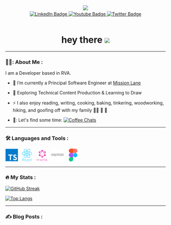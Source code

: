 <div id="header" align="center">
  <img src="https://user-images.githubusercontent.com/7648555/153213260-86b00606-2a4c-4d3c-a4ad-6d12cdb89ca3.png" width="200"/>
  <div id="badges">
    <a href="https://www.linkedin.com/in/shaneboyar/">
      <img src="https://img.shields.io/badge/LinkedIn-blue?style=for-the-badge&logo=linkedin&logoColor=white" alt="LinkedIn Badge"/>
    </a>
    <a href="https://medium.com/@shaneboyar">
      <img src="https://img.shields.io/badge/Medium-black?style=for-the-badge&logo=medium&logoColor=white" alt="Youtube Badge"/>
    </a>
    <a href="https://twitter.com/shaneboyar">
      <img src="https://img.shields.io/badge/Twitter-blue?style=for-the-badge&logo=twitter&logoColor=white" alt="Twitter Badge"/>
    </a>
  </div>
  <img src="https://komarev.com/ghpvc/?username=shaneboyar&style=flat-square&color=blue" alt=""/>
  <h1>
    hey there
    <img src="https://media.giphy.com/media/hvRJCLFzcasrR4ia7z/giphy.gif" width="30px"/>
  </h1>
</div>

---

### 👨‍💻: About Me :
I am a Developer based in RVA.
- 🏢 I’m currently a Principal Software Engineer at [Mission Lane](https://missionlane.com/)

- :seedling: Exploring Technical Content Production & Learning to Draw

- :zap: I also enjoy reading, writing, cooking, baking, tinkering, woodworking, hiking, and goofing off with my family 👱‍♀️ 👶 🐶

- 📆: Let's find some time: [![Coffee Chats](https://img.shields.io/badge/%20-Coffee%20Chats-blue?style=for-the-badge&logo=buymeacoffee&logoColor=white)](https://shane-boyar.trycoffeechats.com/?show_calendar=true&view=week)

---

### :hammer_and_wrench: Languages and Tools :
<div>
  <img src="https://github.com/devicons/devicon/blob/master/icons/typescript/typescript-original.svg" title="TypeScript" alt="TypeScript" width="40" height="40"/>&nbsp;
  <img src="https://github.com/devicons/devicon/blob/master/icons/react/react-original-wordmark.svg" title="React" alt="React" width="40" height="40"/>&nbsp;
  <img src="https://github.com/devicons/devicon/blob/master/icons/graphql/graphql-plain-wordmark.svg" title="GraphQL" alt="GraphQL" width="40" height="40"/>&nbsp;
  <img src="https://github.com/devicons/devicon/blob/master/icons/express/express-original-wordmark.svg" title="Express" alt="Express" width="40" height="40"/>&nbsp;
  <img src="https://github.com/devicons/devicon/blob/master/icons/figma/figma-original.svg" title="Figma" alt="Figma" width="40" height="40"/>&nbsp;

---

### :fire: My Stats :
[![GitHub Streak](http://github-readme-streak-stats.herokuapp.com?user=shaneboyar&theme=synthwave&hide_border=true&date_format=M%20j%5B%2C%20Y%5D)](https://git.io/streak-stats)

[![Top Langs](https://github-readme-stats.vercel.app/api/top-langs/?username=shaneboyar)](https://github.com/anuraghazra/github-readme-stats)

---

### :writing_hand: Blog Posts :
<!-- BLOG-POST-LIST:START -->
<!-- BLOG-POST-LIST:END -->
